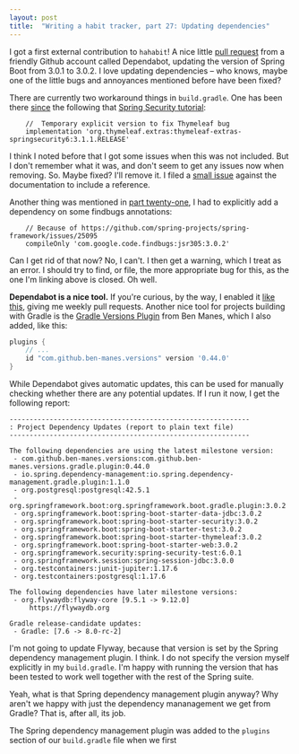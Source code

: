 ```yaml
---
layout: post
title:  "Writing a habit tracker, part 27: Updating dependencies"
---
```


I got a first external contribution to `hahabit`! A nice little [pull request](https://github.com/skagedal/hahabit/pull/1) from a friendly Github account called Dependabot, updating the version of Spring Boot from 3.0.1 to 3.0.2. I love updating dependencies – who knows, maybe one of the little bugs and annoyances mentioned before have been fixed?

There are currently two workaround things in `build.gradle`. One has been there [since](https://github.com/skagedal/hahabit/commit/c968ce4d2c5e839444a9b77a8435a963e01eceab) the following that [Spring Security tutorial](https://spring.io/guides/gs/securing-web/):

```
    //  Temporary explicit version to fix Thymeleaf bug
    implementation 'org.thymeleaf.extras:thymeleaf-extras-springsecurity6:3.1.1.RELEASE'
```

I think I noted before that I got some issues when this was not included. But I don't remember what it was, and don't seem to get any issues now when removing. So. Maybe fixed? I'll remove it. I filed a [small issue](https://github.com/spring-guides/gs-securing-web/issues/72) against the documentation to include a reference.  

 Another thing was mentioned in [part twenty-one](/2023/01/21/habit-tracker-building-a-jar.html), I had to explicitly add a dependency on some findbugs annotations:

```
    // Because of https://github.com/spring-projects/spring-framework/issues/25095
    compileOnly 'com.google.code.findbugs:jsr305:3.0.2'
``` 

Can I get rid of that now? No, I can't. I then get a warning, which I treat as an error. I should try to find, or file, the more appropriate bug for this, as the one I'm linking above is closed. Oh well.  

**Dependabot is a nice tool.** If you're curious, by the way, I enabled it [like this](https://github.com/skagedal/hahabit/commit/9d4e6c470d202657fafb7212f7fe1b3d3d4f98d9), giving me weekly pull requests. Another nice tool for projects building with Gradle is the [Gradle Versions Plugin](https://github.com/ben-manes/gradle-versions-plugin) from Ben Manes, which I also added, like this:

```groovy
plugins {
    // ...
    id "com.github.ben-manes.versions" version '0.44.0' 
}
```

While Dependabot gives automatic updates, this can be used for manually checking whether there are any potential updates. If I run it now, I get the following report:

```
------------------------------------------------------------
: Project Dependency Updates (report to plain text file)
------------------------------------------------------------

The following dependencies are using the latest milestone version:
 - com.github.ben-manes.versions:com.github.ben-manes.versions.gradle.plugin:0.44.0
 - io.spring.dependency-management:io.spring.dependency-management.gradle.plugin:1.1.0
 - org.postgresql:postgresql:42.5.1
 - org.springframework.boot:org.springframework.boot.gradle.plugin:3.0.2
 - org.springframework.boot:spring-boot-starter-data-jdbc:3.0.2
 - org.springframework.boot:spring-boot-starter-security:3.0.2
 - org.springframework.boot:spring-boot-starter-test:3.0.2
 - org.springframework.boot:spring-boot-starter-thymeleaf:3.0.2
 - org.springframework.boot:spring-boot-starter-web:3.0.2
 - org.springframework.security:spring-security-test:6.0.1
 - org.springframework.session:spring-session-jdbc:3.0.0
 - org.testcontainers:junit-jupiter:1.17.6
 - org.testcontainers:postgresql:1.17.6

The following dependencies have later milestone versions:
 - org.flywaydb:flyway-core [9.5.1 -> 9.12.0]
     https://flywaydb.org

Gradle release-candidate updates:
 - Gradle: [7.6 -> 8.0-rc-2]
 ```

I'm not going to update Flyway, because that version is set by the Spring dependency management plugin. I think. I do not specify the version myself explicitly in my `build.gradle`. I'm happy with running the version that has been tested to work well together with the rest of the Spring suite. 

Yeah, what is that Spring dependency management plugin anyway? Why aren't we happy with just the dependency mananagement we get from Gradle? That is, after all, its job. 

The Spring dependency management plugin was added to the `plugins` section of our `build.gradle` file when we first 